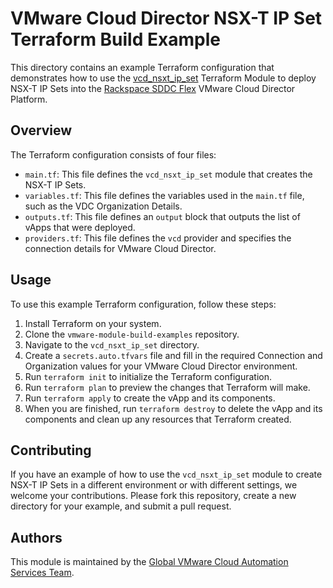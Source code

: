 # VMware Cloud Director NSX-T IP Set Terraform Build Example

This directory contains an example Terraform configuration that demonstrates how to use the [vcd_nsxt_ip_set](https://github.com/global-vmware/vcd_nsxt_ip_set) Terraform Module to deploy NSX-T IP Sets into the [Rackspace SDDC Flex](https://www.rackspace.com/cloud/private/software-defined-data-center-flex) VMware Cloud Director Platform.

## Overview

The Terraform configuration consists of four files:

- `main.tf`: This file defines the `vcd_nsxt_ip_set` module that creates the NSX-T IP Sets.
- `variables.tf`: This file defines the variables used in the `main.tf` file, such as the VDC Organization Details.
- `outputs.tf`: This file defines an `output` block that outputs the list of vApps that were deployed.
- `providers.tf`: This file defines the `vcd` provider and specifies the connection details for VMware Cloud Director.

## Usage

To use this example Terraform configuration, follow these steps:

1. Install Terraform on your system.
2. Clone the `vmware-module-build-examples` repository.
3. Navigate to the `vcd_nsxt_ip_set` directory.
4. Create a `secrets.auto.tfvars` file and fill in the required Connection and Organization values for your VMware Cloud Director environment.
5. Run `terraform init` to initialize the Terraform configuration.
6. Run `terraform plan` to preview the changes that Terraform will make.
7. Run `terraform apply` to create the vApp and its components.
8. When you are finished, run `terraform destroy` to delete the vApp and its components and clean up any resources that Terraform created.

## Contributing

If you have an example of how to use the `vcd_nsxt_ip_set` module to create NSX-T IP Sets in a different environment or with different settings, we welcome your contributions. Please fork this repository, create a new directory for your example, and submit a pull request.

## Authors

This module is maintained by the [Global VMware Cloud Automation Services Team](https://github.com/global-vmware).
